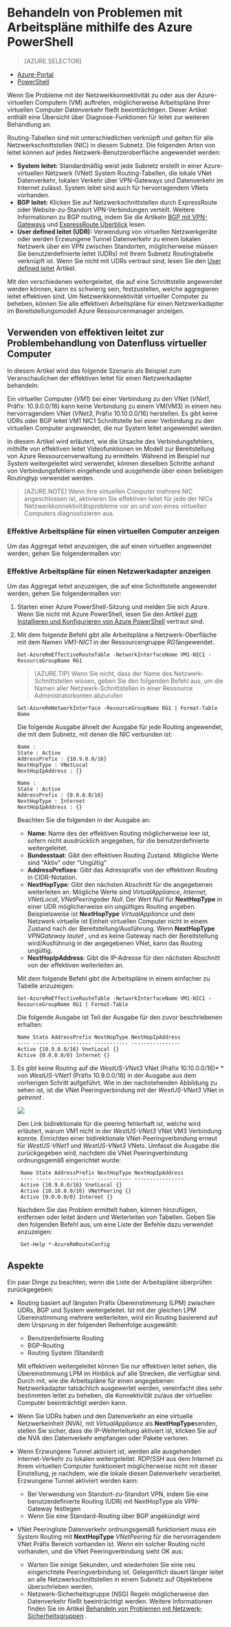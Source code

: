 <properties 
   pageTitle="Behandeln von Problemen mit leitet - PowerShell | Microsoft Azure"
   description="Informationen Sie zum Behandeln von Problemen mit der leitet in das Modell zur Bereitstellung von Azure Ressourcenmanager mithilfe der PowerShell Azure."
   services="virtual-network"
   documentationCenter="na"
   authors="AnithaAdusumilli"
   manager="narayan"
   editor=""
   tags="azure-resource-manager"
/>
<tags 
   ms.service="virtual-network"
   ms.devlang="na"
   ms.topic="article"
   ms.tgt_pltfrm="na"
   ms.workload="infrastructure-services"
   ms.date="09/23/2016"
   ms.author="anithaa" />

# <a name="troubleshoot-routes-using-azure-powershell"></a>Behandeln von Problemen mit Arbeitspläne mithilfe des Azure PowerShell

> [AZURE.SELECTOR]
- [Azure-Portal](virtual-network-routes-troubleshoot-portal.md)
- [PowerShell](virtual-network-routes-troubleshoot-powershell.md)

Wenn Sie Probleme mit der Netzwerkkonnektivität zu oder aus der Azure-virtuellen Computern (VM) auftreten, möglicherweise Arbeitspläne Ihrer virtuellen Computer Datenverkehr fließt beeinträchtigen. Dieser Artikel enthält eine Übersicht über Diagnose-Funktionen für leitet zur weiteren Behandlung an.

Routing-Tabellen sind mit unterschiedlichen verknüpft und gelten für alle Netzwerkschnittstellen (NIC) in diesem Subnetz. Die folgenden Arten von leitet können auf jedes Netzwerk-Benutzeroberfläche angewendet werden:

- **System leitet:** Standardmäßig weist jede Subnetz erstellt in einer Azure-virtuellen Netzwerk (VNet) System Routing-Tabellen, die lokale VNet Datenverkehr, lokalen Verkehr über VPN-Gateways und Datenverkehr im Internet zulässt. System leitet sind auch für hervorragendem VNets vorhanden.
- **BGP leitet:** Klicken Sie auf Netzwerkschnittstellen durch ExpressRoute oder Website-zu-Standort VPN-Verbindungen verteilt. Weitere Informationen zu BGP routing, indem Sie die Artikeln [BGP mit VPN-Gateways](../vpn-gateway/vpn-gateway-bgp-overview.md) und [ExpressRoute Überblick](../expressroute/expressroute-introduction.md) lesen.
- **User defined leitet (UDR):** Verwendung von virtuellen Netzwerkgeräte oder werden Erzwungene Tunnel Datenverkehr zu einem lokalen Netzwerk über ein VPN zwischen Standorten, möglicherweise müssen Sie benutzerdefinierte leitet (UDRs) mit Ihrem Subnetz Routingtabelle verknüpft ist. Wenn Sie nicht mit UDRs vertraut sind, lesen Sie den [User defined leitet](virtual-networks-udr-overview.md#user-defined-routes) Artikel.

Mit den verschiedenen weitergeleitet, die auf eine Schnittstelle angewendet werden können, kann es schwierig sein, festzustellen, welche aggregieren leitet effektiven sind. Um Netzwerkkonnektivität virtueller Computer zu beheben, können Sie alle effektiven Arbeitspläne für einen Netzwerkadapter im Bereitstellungsmodell Azure Ressourcenmanager anzeigen.

## <a name="using-effective-routes-to-troubleshoot-vm-traffic-flow"></a>Verwenden von effektiven leitet zur Problembehandlung von Datenfluss virtueller Computer

In diesem Artikel wird das folgende Szenario als Beispiel zum Veranschaulichen der effektiven leitet für einen Netzwerkadapter behandeln:

Ein virtueller Computer (*VM1*) bei einer Verbindung zu den VNet (*VNet1*, Präfix: 10.9.0.0/16) kann keine Verbindung zu einem VM(VM3) in einem neu hervorragendem VNet (*VNet3*, Präfix 10.10.0.0/16) herstellen. Es gibt keine UDRs oder BGP leitet VM1 NIC1 Schnittstelle bei einer Verbindung zu den virtuellen Computer angewendet, die nur System leitet angewendet werden.

In diesem Artikel wird erläutert, wie die Ursache des Verbindungsfehlers, mithilfe von effektiven leitet Videofunktionen im Modell zur Bereitstellung von Azure Ressourcenverwaltung zu ermitteln.
Während im Beispiel nur System weitergeleitet wird verwendet, können dieselben Schritte anhand von Verbindungsfehlern eingehende und ausgehende über einen beliebigen Routingtyp verwendet werden.

>[AZURE.NOTE] Wenn Ihre virtuellen Computer mehrere NIC angeschlossen ist, aktivieren Sie effektiven leitet für jede der NICs Netzwerkkonnektivitätsprobleme vor an und von eines virtuellen Computers diagnostizieren aus.

### <a name="view-effective-routes-for-a-virtual-machine"></a>Effektive Arbeitspläne für einen virtuellen Computer anzeigen

Um das Aggregat leitet anzuzeigen, die auf einen virtuellen angewendet werden, gehen Sie folgendermaßen vor:

### <a name="view-effective-routes-for-a-network-interface"></a>Effektive Arbeitspläne für einen Netzwerkadapter anzeigen

Um das Aggregat leitet anzuzeigen, die auf eine Schnittstelle angewendet werden, gehen Sie folgendermaßen vor:

1.  Starten einer Azure PowerShell-Sitzung und melden Sie sich Azure. Wenn Sie nicht mit Azure PowerShell, lesen Sie den Artikel [zum Installieren und Konfigurieren von Azure PowerShell](../powershell-install-configure.md) vertraut sind.

2.  Mit dem folgende Befehl gibt alle Arbeitspläne a Netzwerk-Oberfläche mit dem Namen *VM1-NIC1* in der Ressourcengruppe *RG1*angewendet.

        Get-AzureRmEffectiveRouteTable -NetworkInterfaceName VM1-NIC1 -ResourceGroupName RG1

    >[AZURE.TIP] Wenn Sie nicht, dass der Name des Netzwerk-Schnittstellen wissen, geben Sie den folgenden Befehl aus, um die Namen aller Netzwerk-Schnittstellen in einer Ressource Administratorkonten abzurufen

        Get-AzureRmNetworkInterface -ResourceGroupName RG1 | Format-Table Name

    Die folgende Ausgabe ähnelt der Ausgabe für jede Routing angewendet, die mit dem Subnetz, mit denen die NIC verbunden ist:

        Name :
        State : Active
        AddressPrefix : {10.9.0.0/16}
        NextHopType : VNetLocal
        NextHopIpAddress : {}

        Name :
        State : Active
        AddressPrefix : {0.0.0.0/16}
        NextHopType : Internet
        NextHopIpAddress : {}

    Beachten Sie die folgenden in der Ausgabe an:
    - **Name**: Name des der effektiven Routing möglicherweise leer ist, sofern nicht ausdrücklich angegeben, für die benutzerdefinierte weitergeleitet. 
    - **Bundesstaat**: Gibt den effektiven Routing Zustand. Mögliche Werte sind "Aktiv" oder "Ungültig"
    - **AddressPrefixes**: Gibt das Adresspräfix von der effektiven Routing in CIDR-Notation. 
    - **NextHopType**: Gibt den nächsten Abschnitt für die angegebenen weiterleiten an. Mögliche Werte sind *VirtualAppliance*, *Internet*, *VNetLocal*, *VNetPeering*oder *Null*. Der Wert *Null* für **NextHopType** in einer UDR möglicherweise ein ungültiges Routing angeben. Beispielsweise ist **NextHopType** *VirtualAppliance* und dem Netzwerk virtuelle ist Einheit virtuellen Computer nicht in einem Zustand nach der Bereitstellung/Ausführung. Wenn **NextHopType** *VPNGateway lautet* , und es keine Gateway nach der Bereitstellung wird/Ausführung in der angegebenen VNet, kann das Routing ungültig.
    - **NextHopIpAddress**: Gibt die IP-Adresse für den nächsten Abschnitt von der effektiven weiterleiten an.
    
    Mit dem folgende Befehl gibt die Arbeitspläne in einem einfacher zu Tabelle anzuzeigen:

        Get-AzureRmEffectiveRouteTable -NetworkInterfaceName VM1-NIC1 -ResourceGroupName RG1 | Format-Table

    Die folgende Ausgabe ist Teil der Ausgabe für den zuvor beschriebenen erhalten:

        Name State AddressPrefix NextHopType NextHopIpAddress
        ---- ----- ------------- ----------- ----------------
        Active {10.9.0.0/16} VnetLocal {}
        Active {0.0.0.0/0} Internet {}
    

3. Es gibt keine Routing auf die *WestUS-VNet3* VNet (Präfix 10.10.0.0/16)* * von *WestUS-VNet1* (Präfix 10.9.0.0/16) in der Ausgabe aus dem vorherigen Schritt aufgeführt. Wie in der nachstehenden Abbildung zu sehen ist, ist die VNet Peeringverbindung mit der *WestUS-VNet3* VNet in *getrennt* .
    
    ![](./media/virtual-network-routes-troubleshoot-portal/image4.png)

    Den Link bidirektionale für die peering fehlerhaft ist, welche wird erläutert, warum VM1 nicht in der *WestUS-VNet3* VNet VM3 Verbindung konnte. Einrichten einer bidirektionale VNet-Peeringverbindung erneut für *WestUS-VNet1* und *WestUS-VNet3* VNets. Umfasst die Ausgabe die zurückgegeben wird, nachdem die VNet Peeringverbindung ordnungsgemäß eingerichtet wurde:

        Name State AddressPrefix NextHopType NextHopIpAddress
        ---- ----- ------------- ----------- ----------------
        Active {10.9.0.0/16} VnetLocal {}
        Active {10.10.0.0/16} VNetPeering {}
        Active {0.0.0.0/0} Internet {}
        
    Nachdem Sie das Problem ermittelt haben, können hinzufügen, entfernen oder leitet ändern und Weiterleiten von Tabellen. Geben Sie den folgenden Befehl aus, um eine Liste der Befehle dazu verwendet anzuzeigen:

        Get-Help *-AzureRmRouteConfig

## <a name="considerations"></a>Aspekte

Ein paar Dinge zu beachten, wenn die Liste der Arbeitspläne überprüfen zurückgegeben:

- Routing basiert auf längsten Präfix Übereinstimmung (LPM) zwischen UDRs, BGP und System weitergeleitet. Ist mit der gleichen LPM Übereinstimmung mehrere weiterleiten, wird ein Routing basierend auf dem Ursprung in der folgenden Reihenfolge ausgewählt:
    - Benutzerdefinierte Routing
    - BGP-Routing
    - Routing System (Standard)

    Mit effektiven weitergeleitet können Sie nur effektiven leitet sehen, die Übereinstimmung LPM im Hinblick auf alle Strecken, die verfügbar sind. Durch mit, wie die Arbeitspläne für einen angegebenen Netzwerkadapter tatsächlich ausgewertet werden, vereinfacht dies sehr bestimmten leitet zu beheben, die Konnektivität zu/aus der virtuellen Computer beeinträchtigt werden kann.

- Wenn Sie UDRs haben und den Datenverkehr an eine virtuelle Netzwerkeinheit (NVA), mit *VirtualAppliance* als **NextHopType**senden, stellen Sie sicher, dass die IP-Weiterleitung aktiviert ist, klicken Sie auf die NVA den Datenverkehr empfangen oder Pakete verloren. 
- Wenn Erzwungene Tunnel aktiviert ist, werden alle ausgehenden Internet-Verkehr zu lokalen weitergeleitet. RDP/SSH aus dem Internet zu Ihrem virtuellen Computer funktioniert möglicherweise nicht mit dieser Einstellung, je nachdem, wie die lokale diesen Datenverkehr verarbeitet. 
  Erzwungene Tunnel aktiviert werden kann:
    - Bei Verwendung von Standort-zu-Standort VPN, indem Sie eine benutzerdefinierte Routing (UDR) mit NextHopType als VPN-Gateway festlegen
    - Wenn Sie eine Standard-Routing über BGP angekündigt wird
- VNet Peeringliste Datenverkehr ordnungsgemäß funktioniert muss ein System Routing mit **NextHopType** *VNetPeering* für die hervorragendem VNet Präfix Bereich vorhanden ist. Wenn ein solcher Routing nicht vorhanden, und die VNet Peeringverbindung sieht OK aus:
    - Warten Sie einige Sekunden, und wiederholen Sie eine neu eingerichtete Peeringverbindung ist. Gelegentlich dauert länger leitet an alle Netzwerkschnittstellen in einem Subnetz auf Objektebene überschrieben werden.
    - Netzwerk-Sicherheitsgruppe (NSG) Regeln möglicherweise den Datenverkehr fließt beeinträchtigt werden. Weitere Informationen finden Sie im Artikel [Behandeln von Problemen mit Netzwerk-Sicherheitsgruppen](virtual-network-nsg-troubleshoot-powershell.md) .
